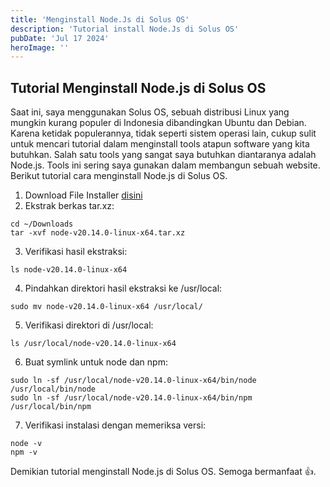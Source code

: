 ```yaml
---
title: 'Menginstall Node.Js di Solus OS'
description: 'Tutorial install Node.Js di Solus OS'
pubDate: 'Jul 17 2024'
heroImage: ''
---
```


## Tutorial Menginstall Node.js di Solus OS

Saat ini, saya menggunakan Solus OS, sebuah distribusi Linux yang mungkin kurang populer di Indonesia dibandingkan Ubuntu dan Debian.
Karena ketidak populerannya, tidak seperti sistem operasi lain, cukup sulit untuk mencari tutorial dalam menginstall tools atapun software yang kita butuhkan.
Salah satu tools yang sangat saya butuhkan diantaranya adalah Node.js. Tools ini sering saya gunakan dalam membangun sebuah website.
Berikut tutorial cara menginstall Node.js di Solus OS.

1. Download File Installer [disini](https://nodejs.org/en/)
2. Ekstrak berkas tar.xz:

~~~
cd ~/Downloads
tar -xvf node-v20.14.0-linux-x64.tar.xz
~~~

3. Verifikasi hasil ekstraksi:

~~~
ls node-v20.14.0-linux-x64
~~~

4. Pindahkan direktori hasil ekstraksi ke /usr/local:

~~~
sudo mv node-v20.14.0-linux-x64 /usr/local/
~~~

5. Verifikasi direktori di /usr/local:

~~~
ls /usr/local/node-v20.14.0-linux-x64
~~~

6. Buat symlink untuk node dan npm:

~~~
sudo ln -sf /usr/local/node-v20.14.0-linux-x64/bin/node /usr/local/bin/node
sudo ln -sf /usr/local/node-v20.14.0-linux-x64/bin/npm /usr/local/bin/npm
~~~

7. Verifikasi instalasi dengan memeriksa versi:

~~~
node -v
npm -v
~~~

Demikian tutorial menginstall Node.js di Solus OS. Semoga bermanfaat 👍.
